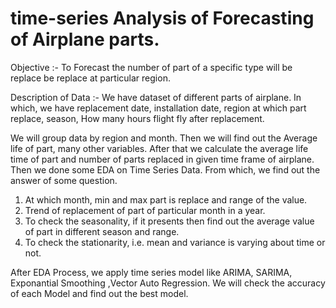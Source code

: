 # time-series Analysis of Forecasting of Airplane parts.
Objective :- To Forecast the number of part of a specific type will be replace be replace at particular region.

Description of Data :- We have dataset of different parts of airplane. In which, we have replacement date, installation date, region at which part replace,
season, How many hours flight fly after replacement.

We will group data by region and month. Then we will find out the Average life of part, many other variables.
After that we calculate the average life time of part and number of parts replaced in given time frame of airplane. 
Then we done some EDA on Time Series Data. From which, we find out the answer of some question.
 1. At which month, min and max part is replace and range of the value.
 2. Trend of replacement of part of particular month in a year.
 3. To check the seasonality, if it presents then find out the average value of part in different season and range. 
 4. To check the stationarity, i.e. mean and variance is varying about time or not.

After EDA Process, we apply time series model like ARIMA, SARIMA, Exponantial Smoothing ,Vector Auto Regression.
We will check the accuracy of each Model and find out the best model.
